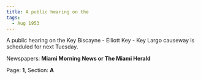 ```yaml
---  
title: A public hearing on the  
tags:  
  - Aug 1953  
---  
```

  
A public hearing on the Key Biscayne - Elliott Key - Key Largo causeway is scheduled for next Tuesday.  
  
Newspapers: **Miami Morning News or The Miami Herald**  
  
Page: **1**, Section: **A** 
